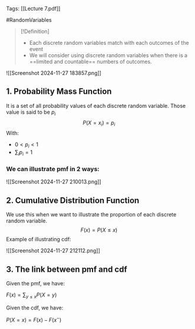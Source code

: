 Tags: [[Lecture 7.pdf]]

#RandomVariables

> [!Definition]
> - Each discrete random variables match with each outcomes of the event
> - We will consider using discrete random variables when there is a ==limited and countable== numbers of outcomes.

![[Screenshot 2024-11-27 183857.png]]
## 1. Probability Mass Function
 It is a set of all probability values of each discrete random variable. Those value is said to be $p_{i}$
$$P(X=x_{i})=p_{i}$$
 With:
 - $0<p_{i}<1$
 - $\displaystyle\sum_{i} p_{i} = 1$
### We can illustrate pmf in 2 ways:

![[Screenshot 2024-11-27 210013.png]]

## 2. Cumulative Distribution Function
We use this when we want to illustrate the proportion of each discrete random variable. 
$$F(x)=P(X\leq x)$$
 Example of illustrating cdf:
 
![[Screenshot 2024-11-27 212112.png]]
## 3. The link between pmf and cdf
Given the pmf, we have:

 $F(x)=\displaystyle\sum_{y\leq x} P(X=y)$

Given the cdf, we have:

$P(X=x)=F(x)-F(x^-)$

